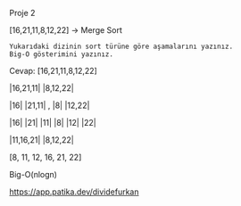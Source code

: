 Proje 2

[16,21,11,8,12,22] -> Merge Sort

    Yukarıdaki dizinin sort türüne göre aşamalarını yazınız.
    Big-O gösterimini yazınız.




Cevap: 
[16,21,11,8,12,22]

|16,21,11|    |8,12,22|

|16|  |21,11|  ,  |8|  |12,22|

|16|  |21|  |11|  |8|  |12|  |22|

|11,16,21|   |8,12,22|

[8, 11, 12, 16, 21, 22]



Big-O(nlogn)

https://app.patika.dev/dividefurkan
